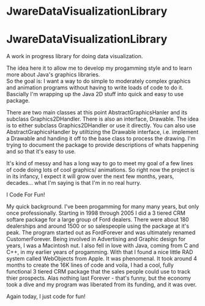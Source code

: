 JwareDataVisualizationLibrary
=============================
JwareDataVisualizationLibrary
=============================

A work in progress library for doing data visualization.

The idea here it to allow me to develop my progamming style and to learn more about Java's graphics libraries.  
So the goal is: I want a way to do simple to moderately complex graphics and animation programs without having to 
write loads of code to do it. Bascially I'm wrapping up the Java 2D stuff into quick and easy to use package.

There are two main classes at this point AbstractGraphicsHanler and its subclass Graphics2DHandler.  There is also 
an interface, Drawable.  The idea is to either subclass Graphics2DHandler or use it directly.  You can also use 
AbstractGraphicsHandler by utiltizing the Drawable interface, i.e. implement a Drawable and handing it off to the 
base class to process the drawing.  I'm trying to document the package to provide descriptions of whats happening and 
so that it's easy to use.  

It's kind of messy and has a long way to go to meet my goal of a few lines of code doing lots of cool graphics/ 
animations. So right now the project is in its infancy, I expect it will grow over the next few months, years, 
decades... what I'm saying is that I'm in no real hurry. 

I Code For Fun!


My quick background.  I've been progamming for many many years, but only once professionally.  Starting in 1998
through 2005 I did a 3 tiered CRM softare package for a large group of Ford dealers.  There were about 180 dealerships 
and around 1500 or so salespeople using the package at it's peak.  The program started out as FordForever and was 
ultimately renamed CustomerForever. Being involved in Advertising and Graphic design for years, I was a Macintosh 
nut.  I also fell in love with Java, coming from C and C++, in my earlier years of progamming.  With that I found a 
nice little RAD system called WebObjects from Apple.  It was phenomenal.  It took around 4 months to create the 16K 
lines of code and voila, I had a cool, fully functional 3 tiered CRM package that the sales people could use to track 
thier prospects.  Alas nothing last Forever - that's funny, but the economy took a dive and my program was liberated 
from its funding, and it was over.  

Again today, I just code for fun!


